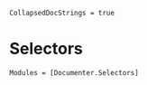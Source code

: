 ```@meta
CollapsedDocStrings = true
```

# Selectors

```@autodocs
Modules = [Documenter.Selectors]
```
